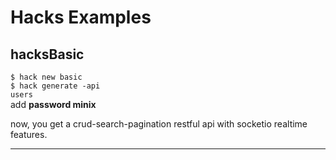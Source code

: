 # Hacks Examples

## hacksBasic

<code>$ hack new basic</code> <br/>
<code>$ hack generate -api users</code> <br/>
add **password minix** <br/>

now, you get a crud-search-pagination restful api with socketio realtime features.
<hr/>
